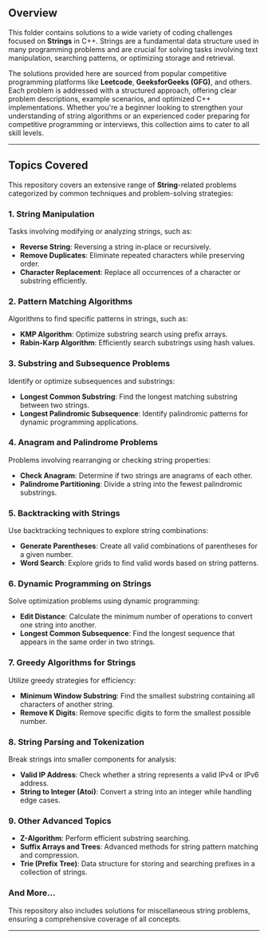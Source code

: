 ## Overview

This folder contains solutions to a wide variety of coding challenges focused on **Strings** in C++. Strings are a fundamental data structure used in many programming problems and are crucial for solving tasks involving text manipulation, searching patterns, or optimizing storage and retrieval.  

The solutions provided here are sourced from popular competitive programming platforms like **Leetcode**, **GeeksforGeeks (GFG)**, and others. Each problem is addressed with a structured approach, offering clear problem descriptions, example scenarios, and optimized C++ implementations. Whether you're a beginner looking to strengthen your understanding of string algorithms or an experienced coder preparing for competitive programming or interviews, this collection aims to cater to all skill levels.

---

## Topics Covered

This repository covers an extensive range of **String**-related problems categorized by common techniques and problem-solving strategies:

### 1. **String Manipulation**  
Tasks involving modifying or analyzing strings, such as:  
- **Reverse String**: Reversing a string in-place or recursively.  
- **Remove Duplicates**: Eliminate repeated characters while preserving order.  
- **Character Replacement**: Replace all occurrences of a character or substring efficiently.  

### 2. **Pattern Matching Algorithms**  
Algorithms to find specific patterns in strings, such as:  
- **KMP Algorithm**: Optimize substring search using prefix arrays.  
- **Rabin-Karp Algorithm**: Efficiently search substrings using hash values.  

### 3. **Substring and Subsequence Problems**  
Identify or optimize subsequences and substrings:  
- **Longest Common Substring**: Find the longest matching substring between two strings.  
- **Longest Palindromic Subsequence**: Identify palindromic patterns for dynamic programming applications.  

### 4. **Anagram and Palindrome Problems**  
Problems involving rearranging or checking string properties:  
- **Check Anagram**: Determine if two strings are anagrams of each other.  
- **Palindrome Partitioning**: Divide a string into the fewest palindromic substrings.  

### 5. **Backtracking with Strings**  
Use backtracking techniques to explore string combinations:  
- **Generate Parentheses**: Create all valid combinations of parentheses for a given number.  
- **Word Search**: Explore grids to find valid words based on string patterns.  

### 6. **Dynamic Programming on Strings**  
Solve optimization problems using dynamic programming:  
- **Edit Distance**: Calculate the minimum number of operations to convert one string into another.  
- **Longest Common Subsequence**: Find the longest sequence that appears in the same order in two strings.  

### 7. **Greedy Algorithms for Strings**  
Utilize greedy strategies for efficiency:  
- **Minimum Window Substring**: Find the smallest substring containing all characters of another string.  
- **Remove K Digits**: Remove specific digits to form the smallest possible number.  

### 8. **String Parsing and Tokenization**  
Break strings into smaller components for analysis:  
- **Valid IP Address**: Check whether a string represents a valid IPv4 or IPv6 address.  
- **String to Integer (Atoi)**: Convert a string into an integer while handling edge cases.  

### 9. **Other Advanced Topics**  
- **Z-Algorithm**: Perform efficient substring searching.  
- **Suffix Arrays and Trees**: Advanced methods for string pattern matching and compression.  
- **Trie (Prefix Tree)**: Data structure for storing and searching prefixes in a collection of strings.  

### And More...  
This repository also includes solutions for miscellaneous string problems, ensuring a comprehensive coverage of all concepts.

---
